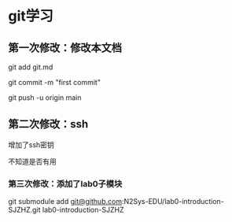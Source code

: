 # git学习

## 第一次修改：修改本文档
git add git.md

git commit -m "first commit"

git push -u origin main

## 第二次修改：ssh
增加了ssh密钥

不知道是否有用

### 第三次修改：添加了lab0子模块
git submodule add git@github.com:N2Sys-EDU/lab0-introduction-SJZHZ.git lab0-introduction-SJZHZ